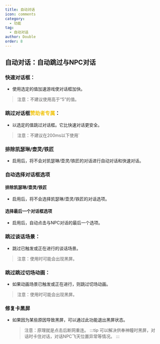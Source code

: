 ```yaml
---
title: 自动对话
icon: comments
category:
  - 功能
tag:
  - 自动对话
author: Double
order: 8
---
```


## 自动对话：自动跳过与NPC对话
### 快速对话框：
- 使用选定的值加速游戏使对话框加快。
>注意：不建议使用高于“5”的值。
### 跳过对话框<span style="color:#f1c40f;">赞助者专属</span>：
- 以选定的值跳过对话框。它比快速对话更安全。
>注意：不建议在200ms以下使用`
### 排除凯瑟琳/壶灵/铁匠
- 启用后，将不会对凯瑟琳/壶灵/铁匠的对话进行自动对话和快速对话。
### 自动选择对话框选项
  #### 排除凯瑟琳/壶灵/铁匠
  - 启用后，将不会选择凯瑟琳/壶灵/铁匠的对话选项。
  #### 选择最后一个对话框选项
  - 启用后，自动点击与NPC对话的最后一个选项。
### 跳过谈话场景：
- 跳过已触发或正在进行的谈话场景。
>注意：使用时可能会出现黑屏。
### 跳过跳过切场动画：
- 如果动画场景已触发或正在进行，则跳过切场动画。
>注意：使用时可能会出现黑屏。
### 修复卡黑屏
- 如果因为某些原因导致黑屏，可以通过此功能退出黑屏状态。
  >注意：原理就是点击后断网重连。
  :::tip 可以解决供奉神瞳时黑屏，对话时卡住对话，对话NPC飞天位置异常等情况。
  :::


